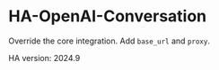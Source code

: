 # HA-OpenAI-Conversation

Override the core integration. Add `base_url` and `proxy`.

HA version: 2024.9
